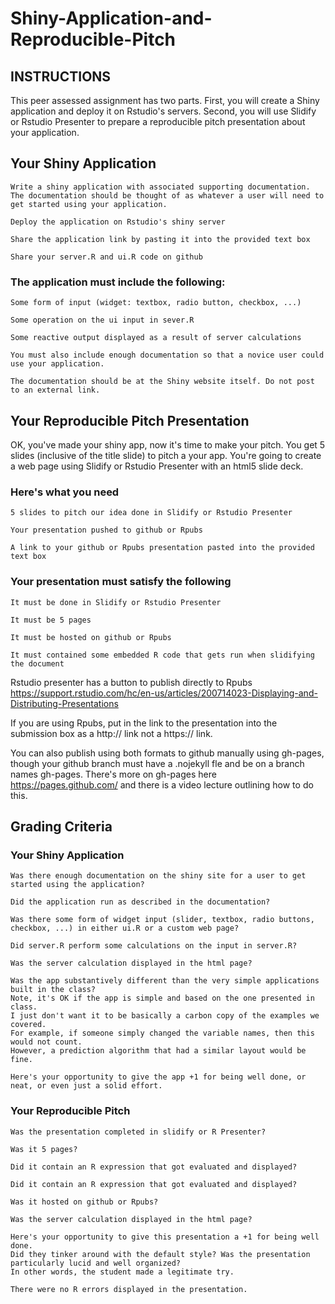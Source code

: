 # Shiny-Application-and-Reproducible-Pitch

## INSTRUCTIONS

This peer assessed assignment has two parts. 
First, you will create a Shiny application and deploy it on Rstudio's servers. 
Second, you will use Slidify or Rstudio Presenter to prepare a reproducible pitch presentation about your application.

## Your Shiny Application

    Write a shiny application with associated supporting documentation. 
    The documentation should be thought of as whatever a user will need to get started using your application.

    Deploy the application on Rstudio's shiny server

    Share the application link by pasting it into the provided text box

    Share your server.R and ui.R code on github

### The application must include the following:

    Some form of input (widget: textbox, radio button, checkbox, ...)

    Some operation on the ui input in sever.R

    Some reactive output displayed as a result of server calculations

    You must also include enough documentation so that a novice user could use your application.

    The documentation should be at the Shiny website itself. Do not post to an external link.

## Your Reproducible Pitch Presentation

OK, you've made your shiny app, now it's time to make your pitch. 
You get 5 slides (inclusive of the title slide)  to pitch a your app. 
You're going to create a web page using Slidify or Rstudio Presenter with an html5 slide deck.

### Here's what you need

    5 slides to pitch our idea done in Slidify or Rstudio Presenter

    Your presentation pushed to github or Rpubs

    A link to your github or Rpubs presentation pasted into the provided text box

### Your presentation must satisfy the following

    It must be done in Slidify or Rstudio Presenter

    It must be 5 pages

    It must be hosted on github or Rpubs

    It must contained some embedded R code that gets run when slidifying the document

Rstudio presenter has a button to publish directly to Rpubs 
https://support.rstudio.com/hc/en-us/articles/200714023-Displaying-and-Distributing-Presentations

If you are using Rpubs, put in the link to the presentation into the submission box as a http:// link not a https:// link.

You can also publish using both formats to github manually using gh-pages, 
though your github branch must have a .nojekyll fle and be on a branch names gh-pages. 
There's more on gh-pages here https://pages.github.com/ and there is a video lecture outlining how to do this.

## Grading Criteria

### Your Shiny Application

    Was there enough documentation on the shiny site for a user to get started using the application?

    Did the application run as described in the documentation?

    Was there some form of widget input (slider, textbox, radio buttons, checkbox, ...) in either ui.R or a custom web page?

    Did server.R perform some calculations on the input in server.R?

    Was the server calculation displayed in the html page?

    Was the app substantively different than the very simple applications built in the class? 
    Note, it's OK if the app is simple and based on the one presented in class. 
    I just don't want it to be basically a carbon copy of the examples we covered. 
    For example, if someone simply changed the variable names, then this would not count. 
    However, a prediction algorithm that had a similar layout would be fine.

    Here's your opportunity to give the app +1 for being well done, or neat, or even just a solid effort.

### Your Reproducible Pitch

    Was the presentation completed in slidify or R Presenter?

    Was it 5 pages?

    Did it contain an R expression that got evaluated and displayed?

    Did it contain an R expression that got evaluated and displayed?

    Was it hosted on github or Rpubs?

    Was the server calculation displayed in the html page?

    Here's your opportunity to give this presentation a +1 for being well done. 
    Did they tinker around with the default style? Was the presentation particularly lucid and well organized? 
    In other words, the student made a legitimate try.

    There were no R errors displayed in the presentation.
